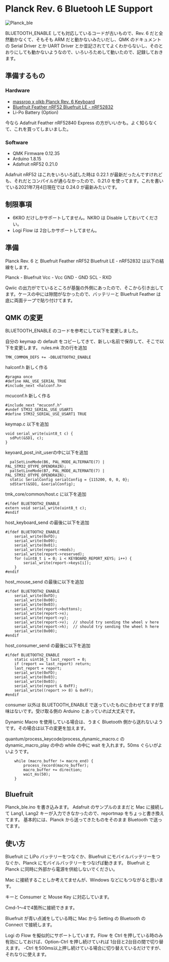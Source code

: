 # Planck Rev. 6 Bluetooh LE Support
![Planck_ble](https://user-images.githubusercontent.com/18656160/124378003-1bb16280-dcea-11eb-8e70-f9ed943762d7.jpg)

BLUETOOTH_ENABLE しても対応しているコードが古いもので、Rev. 6 だと全然動かなくて、そもそも ARM だと動かないみたいだし、QMK のドキュメントの Serial Driver とか UART Driver とか並記されててよくわからないし、そのとおりにしても動かないようなので、いろいろためして動いたので、記録しておきます。

## 準備するもの

### Hardware

- [massrop x olkb Planck Rev. 6 Keyboard](https://drop.com/buy/planck-mechanical-keyboard)
- [Bluefruit Feather nRF52 Bluefruit LE - nRF52832](https://www.adafruit.com/product/3406)
- Li-Po Battery (Option)

今なら Adafruit Feather nRF52840 Express の方がいいかも。よく知らなくて、これを買ってしまいました。

### Software

- QMK Firmware 0.12.35
- Arduino 1.8.15
- Adafruit nRF52 0.21.0

Adafruit nRF52 はこれをいろいろ試した時は 0.22.1 が最新だったんですけれども、それだとコンパイルが通らなかったので、0.21.0 を使ってます。これを書いている2021年7月4日現在では 0.24.0 が最新みたいです。

## 制限事項

- 6KRO だけしかサポートしてません。NKRO は Disable しておいてください。
- Logi Flow は 2台しかサポートしてません。

## 準備

Planck Rev. 6 と Bluefruit Feather nRF52 Bluefruit LE - nRF52832 は以下の結線をします。

Planck - Bluefruit
Vcc - Vcc
GND - GND
SCL - RXD

Qwiic の出力がでているところが基盤の外側にあったので、そこから引き出してます。ケースの中には隙間がなかったので、バッテリーと Bluefruit Feather は底に両面テープで貼り付けてます。

## QMK の変更

BLUETOOTH_ENABLE のコードを参考にして以下を変更しました。

自分の keymap の default をコピーしてきて、新しい名前で保存して、そこで以下を変更します。
rules.mk
次の行を追加
```
TMK_COMMON_DEFS += -DBLUETOOTH2_ENABLE
```

halconf.h 新しく作る
```
#pragma once
#define HAL_USE_SERIAL TRUE
#include_next <halconf.h>
```

mcuconf.h 新しく作る
```
#include_next "mcuconf.h"
#undef STM32_SERIAL_USE_USART1
#define STM32_SERIAL_USE_USART1 TRUE
```

keymap.c
以下を追加
```
void serial_write(uint8_t c) {
  sdPut(&SD1, c);
}
```
keyoard_post_init_userの中に以下を追加
```
  palSetLineMode(B6, PAL_MODE_ALTERNATE(7) | PAL_STM32_OTYPE_OPENDRAIN);
  palSetLineMode(B7, PAL_MODE_ALTERNATE(7) | PAL_STM32_OTYPE_OPENDRAIN);
  static SerialConfig serialConfig = {115200, 0, 0, 0};
  sdStart(&SD1, &serialConfig);
```

tmk_core/common/host.c に以下を追加
```
#ifdef BLUETOOTH2_ENABLE
extern void serial_write(uint8_t c);
#endif
```
host_keyboard_send の最後に以下を追加
```
#ifdef BLUETOOTH2_ENABLE
    serial_write(0xFD);
    serial_write(0x09);
    serial_write(0x01);
    serial_write(report->mods);
    serial_write(report->reserved);
    for (uint8_t i = 0; i < KEYBOARD_REPORT_KEYS; i++) {
        serial_write(report->keys[i]);
    }
#endif
```
host_mouse_send の最後に以下を追加
```
#ifdef BLUETOOTH2_ENABLE
    serial_write(0xFD);
    serial_write(0x00);
    serial_write(0x03);
    serial_write(report->buttons);
    serial_write(report->x);
    serial_write(report->y);
    serial_write(report->v);  // should try sending the wheel v here
    serial_write(report->h);  // should try sending the wheel h here
    serial_write(0x00);
#endif
```
host_consumer_send の最後に以下を追加
```
#ifdef BLUETOOTH2_ENABLE
    static uint16_t last_report = 0;
    if (report == last_report) return;
    last_report = report;
    serial_write(0xFD);
    serial_write(0x03);
    serial_write(0x03);
    serial_write(report & 0xFF);
    serial_write((report >> 8) & 0xFF);
#endif
```
consumer 以外は BLUETOOTH_ENABLE で送っていたものに合わせてますが意味はないです。受け取る側の Arduino とあっていれば大丈夫です。

Dynamic Macro を使用している場合は、うまく Bluetooth 側から送れないようです。その場合は以下の変更を加えます。

quantum/process_keycode/process_dynamic_macro.c の dynamic_macro_play の中の while の中に wait を入れます。50ms ぐらいがよいようです。
```
    while (macro_buffer != macro_end) {
        process_record(macro_buffer);
        macro_buffer += direction;
        wait_ms(50);
    }
```

## Bluefruit

Planck_ble.ino を書き込みます。
Adafruit のサンプルのままだと Mac に接続して Lang1, Lang2 キーが入力できなかったので、reportmap をちょっと書き換えてます。
基本的には、Planck から送ってきたものをそのまま Bluetooth で送ってます。

## 使い方
Bluefruit に LiPo バッテリーをつなぐか、Bluefruit にモバイルバッテリーをつなぐか、Planck にモバイルバッテリーをつなげば動きます。
Bluefruit と Planck に同時に外部から電源を供給しないでください。

Mac に接続することしか考えてませんが、Windows などにもつながると思います。

キーと Consumer と Mouse Key に対応しています。

Cmd-1〜4で4箇所に接続できます。

Bluefruit が青い点滅をしている時に Mac から Setting の Bluetooth の Connect で接続します。

Logi の Flow を擬似的にサポートしています。Flow を Ctrl を押している時のみ有効にしておけば、Option-Ctrl を押し続けていれば 1台目と2台目の間で切り替えます。
-Ctrl を500ms以上押し続けている場合に切り替えているだけですが、それなりに使えます。
